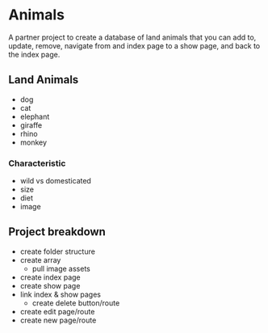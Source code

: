 # Animals
A partner project to create a database of land animals that you can add to, update, remove, navigate from and index page to a show page, and back to the index page.

## Land Animals
- dog
- cat
- elephant
- giraffe
- rhino
- monkey

### Characteristic
- wild vs domesticated
- size
- diet
- image

## Project breakdown
- create folder structure
- create array
  - pull image assets
- create index page
- create show page
- link index & show pages
  - create delete button/route 
- create edit page/route
- create new page/route
